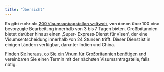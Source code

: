 ```yaml
---
title: "Übersicht"
---
```


Es gibt mehr als [200 Visumsantragstellen weltweit](https://www.gov.uk/find-a-visa-application-centre), von denen über 100 eine bevorzugte Bearbeitung innerhalb von 3 bis 7 Tagen bieten. Großbritannien bietet darüber hinaus einen ‚Super- Express-Dienst für Visen‘, der eine Visumsentscheidung innerhalb von 24 Stunden trifft. Dieser Dienst ist in einigen Ländern verfügbar, darunter Indien und China.
  
[Finden Sie heraus, ob Sie ein Visum für Großbritannien benötigen](https://www.gov.uk/check-uk-visa) und vereinbaren Sie einen Termin mit der nächsten Visumsantragstelle, falls nötig.
